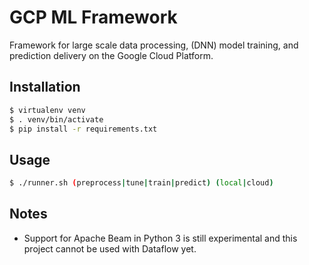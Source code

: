 # GCP ML Framework
Framework for large scale data processing, (DNN) model training, and prediction delivery
on the Google Cloud Platform.

## Installation
```bash
$ virtualenv venv
$ . venv/bin/activate
$ pip install -r requirements.txt
```

## Usage
```bash
$ ./runner.sh (preprocess|tune|train|predict) (local|cloud)
```

## Notes
- Support for Apache Beam in Python 3 is still experimental and this project cannot be
    used with Dataflow yet.
